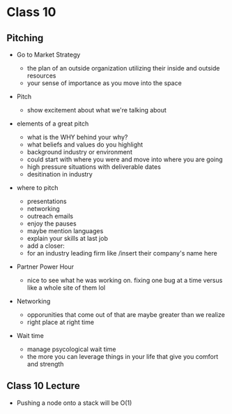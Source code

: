 # Class 10

## Pitching

- Go to Market Strategy
  - the plan of an outside organization utilizing their inside and outside resources
  - your sense of importance as you move into the space

- Pitch
  - show excitement about what we're talking about

- elements of a great pitch
  - what is the WHY behind your why?
  - what beliefs and values do you highlight
  - background industry or environment
  - could start with where you were and move into where you are going
  - high pressure situations with deliverable dates
  - desitination in industry
- where to pitch
  - presentations
  - networking
  - outreach emails
  - enjoy the pauses
  - maybe mention languages
  - explain your skills at last job
  - add a closer:
  - for an industry leading firm like /insert their company's name here

- Partner Power Hour
  - nice to see what he was working on. fixing one bug at a time versus like a whole site of them lol

- Networking
  - opporunities that come out of that are maybe greater than we realize
  - right place at right time

- Wait time
  - manage psycological wait time
  - the more you can leverage things in your life that give you comfort and strength
  
## Class 10 Lecture

- Pushing a node onto a stack will be O(1)

